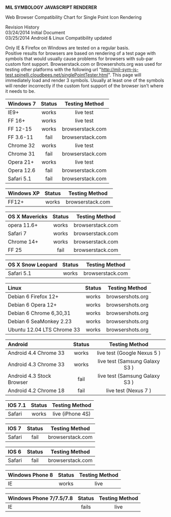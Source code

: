 **MIL SYMBOLOGY JAVASCRIPT RENDERER**


Web Browser Compatibility Chart for Single Point Icon Rendering


Revision History  
03/24/2014      Initial Document  
03/25/2014      Android & Linux Compatibility updated  

Only IE & Firefox on Windows are tested on a regular basis.  
Positive results for browsers are based on rendering of a test page with symbols that would usually cause problems for browsers with sub-par custom font support.  Browserstack.com or Browsershots.org was used for testing other platforms with the following url "http://mil-sym-js-test.spinelli.cloudbees.net/singlePointTester.html".  This page will immediately load and render 3 symbols.  Usually at least one of the symbols will render incorrectly if the custom font support of the browser isn't where it needs to be.

| Windows 7 | Status | Testing Method |  
| :------------ | :------------: | :------------: | 
| IE9+ | works | live test |  
| FF 16+ | works | live test |  
| FF 12-15 | works | browserstack.com |  
| FF 3.6-11 | fail | browserstack.com |  
| Chrome 32 | works | live test |  
| Chrome 31 | fail | browserstack.com |  
| Opera 21+ | works | live test |  
| Opera 12.6 | fail | browserstack.com |  
| Safari 5.1 | fail | browserstack.com |  

| Windows XP | Status | Testing Method |  
| :------------ | :------------: | :------------: | 
| FF12+ | works | browserstack.com |  

| OS X Mavericks | Status | Testing Method |  
| :------------ | :------------: | :------------: | 
| opera 11.6+ | works | browserstack.com |  
| Safari 7 | works | browserstack.com |  
| Chrome 14+ | works | browserstack.com |  
| FF 25 | fail | browserstack.com |  

| OS X Snow Leopard | Status | Testing Method |  
| :------------ | :------------: | :------------: | 
| Safari 5.1 | works | browserstack.com | 

| Linux | Status | Testing Method |  
| :------------ | :------------: | :------------: | 
| Debian 6 Firefox 12+ | works | browsershots.org |  
| Debian 6 Opera 12+ | works | browsershots.org |  
| Debian 6 Chrome 6,30,31 | works | browsershots.org |  
| Debian 6 SeaMonkey 2.23 | works | browsershots.org |  
| Ubuntu 12.04 LTS Chrome 33 | works | browsershots.org |  

| Android | Status | Testing Method |  
| :------------ | :------------: | :------------: | 
| Android 4.4 Chrome 33 | works | live test (Google Nexus 5 ) |  
| Android 4.3 Chrome 33 | works | live test (Samsung Galaxy S3 ) |  
| Android 4.3 Stock Browser | fail | live test (Samsung Galaxy S3 ) |  
| Android 4.2 Chrome 18 | fail | live test (Nexus 7 ) |  

| IOS 7.1 | Status | Testing Method |  
| :------------ | :------------: | :------------: | 
| Safari | works | live (iPhone 4S)| 

| IOS 7 | Status | Testing Method |  
| :------------ | :------------: | :------------: |   
| Safari | fail | browserstack.com |  

| IOS 6 | Status | Testing Method |  
| :------------ | :------------: | :------------: |   
| Safari | fail | browserstack.com |  

| Windows Phone 8 | Status | Testing Method |  
| :------------ | :------------: | :------------: |   
| IE | works | live |  

| Windows Phone 7/7.5/7.8 | Status | Testing Method |  
| :------------ | :------------: | :------------: |   
| IE | fails | live |  

